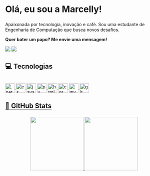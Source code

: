   # Olá, eu sou a Marcelly!
###
  Apaixonada por tecnologia, inovação e café. Sou uma estudante de Engenharia de Computação que busca novos desafios.

  **Quer bater um papo? Me envie uma mensagem!**
<div> 
  <a href="https://www.linkedin.com/in/marcellymarsura" height="30em" target="_blank"><img src="https://img.shields.io/badge/-LinkedIn-090c10?style=for-the-badge&logo=linkedin&logoColor=33FFCC" target="_blank"></a>
  <a href = "mailto:marcellymarsura@gmail.com"><img src="https://img.shields.io/badge/-marcellymarsura@gmail.com-090c10?style=for-the-badge&logo=gmail&logoColor=33FFCC" target="_blank"></a>

  
## 💻 Tecnologias
  <div style="display: inline_block"><br>
    <a href="https://github.com/MarcellyMarsura">
    <img align="center" alt=".net" height="30em" src="https://img.shields.io/badge/.NET-5C2D91?style=for-the-badge&logo=.net&logoColor=white">
    <img align="center" alt="cs" height="30em" src="https://img.shields.io/badge/C%23-239120?style=for-the-badge&logo=c-sharp&logoColor=white">
    <img align="center" alt="java" height="30em" src="https://img.shields.io/badge/Java-ED8B00?style=for-the-badge&logo=java&logoColor=white">
    <img align="center" alt="py" height="30em" src="https://img.shields.io/badge/Python-darkblue?style=for-the-badge&logo=python&logoColor=white">
    <img align="center" alt="html" height="30em" src="https://img.shields.io/badge/HTML5-E34F26?style=for-the-badge&logo=html5&logoColor=white">
    <img align="center" alt="css" height="30em" src="https://img.shields.io/badge/CSS3-1572B6?style=for-the-badge&logo=css3&logoColor=white">
    <img align="center" alt="mysql" height="30em" src="https://img.shields.io/badge/MySQL-005C84?style=for-the-badge&logo=mysql&logoColor=white">
    <img align="center" alt="git" height="30em" src="https://img.shields.io/badge/GIT-E44C30?style=for-the-badge&logo=git&logoColor=white">
  </div>

## 🚀 GitHub Stats
###
<div align="center">
  <a href="https://github.com/MarcellyMarsura">
  <img height="170em"  src="https://github-readme-stats.vercel.app/api?username=MarcellyMarsura&show_icons=true&include_all_commits=true&count_private=true&title_color=33FFCC&icon_color=33FFCC&bg_color=090c10&hide_border=true&text_color=E0E0E0"/>
  <img height="170em" src="https://github-readme-stats.vercel.app/api/top-langs/?username=MarcellyMarsura&layout=compact&langs_count=7&title_color=33FFCC&icon_color=33FFCC&bg_color=090c10&hide_border=true&text_color=E0E0E0"/>
</div>
